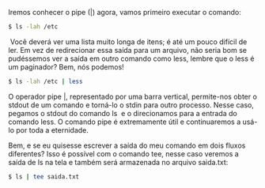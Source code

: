 Iremos conhecer o pipe (|) agora, vamos primeiro executar o comando:

```bash
$ ls -lah /etc
```

&nbsp;Você deverá ver uma lista muito longa de itens; é até um pouco difícil de ler. Em vez de redirecionar essa saída para um arquivo, não seria bom se pudéssemos ver a saída em outro comando como less, lembre que o less é um paginador? Bem, nós podemos!

```bash
$ ls -lah /etc | less
```

O operador pipe |, representado por uma barra vertical, permite-nos obter o stdout de um comando e torná-lo o stdin para outro processo. Nesse caso, pegamos o stdout do comando ls  e o direcionamos para a entrada do comando less. O comando pipe é extremamente útil e continuaremos a usá-lo por toda a eternidade.

Bem, e se eu quisesse escrever a saída do meu comando em dois fluxos diferentes? Isso é possível com o comando tee, nesse caso veremos a saída de ls na tela e também será armazenada no arquivo saida.txt:

```bash
$ ls | tee saida.txt
```

&nbsp;